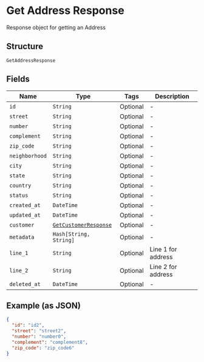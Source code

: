 
# Get Address Response

Response object for getting an Address

## Structure

`GetAddressResponse`

## Fields

| Name | Type | Tags | Description |
|  --- | --- | --- | --- |
| `id` | `String` | Optional | - |
| `street` | `String` | Optional | - |
| `number` | `String` | Optional | - |
| `complement` | `String` | Optional | - |
| `zip_code` | `String` | Optional | - |
| `neighborhood` | `String` | Optional | - |
| `city` | `String` | Optional | - |
| `state` | `String` | Optional | - |
| `country` | `String` | Optional | - |
| `status` | `String` | Optional | - |
| `created_at` | `DateTime` | Optional | - |
| `updated_at` | `DateTime` | Optional | - |
| `customer` | [`GetCustomerResponse`](../../doc/models/get-customer-response.md) | Optional | - |
| `metadata` | `Hash[String, String]` | Optional | - |
| `line_1` | `String` | Optional | Line 1 for address |
| `line_2` | `String` | Optional | Line 2 for address |
| `deleted_at` | `DateTime` | Optional | - |

## Example (as JSON)

```json
{
  "id": "id2",
  "street": "street2",
  "number": "number0",
  "complement": "complement8",
  "zip_code": "zip_code6"
}
```

